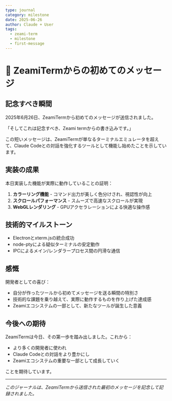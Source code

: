 ```yaml
---
type: journal
category: milestone
date: 2025-06-26
author: Claude + User
tags:
  - zeami-term
  - milestone
  - first-message
---
```


# 🎉 ZeamiTermからの初めてのメッセージ

## 記念すべき瞬間

2025年6月26日、ZeamiTermから初めてのメッセージが送信されました。

「そしてこれは記念すべき、Zeami termからの書き込みです。」

この短いメッセージは、ZeamiTermが単なるターミナルエミュレータを超えて、Claude Codeとの対話を強化するツールとして機能し始めたことを示しています。

## 実装の成果

本日実装した機能が実際に動作していることの証明：

1. **カラーリング機能** - コマンド出力が美しく色分けされ、視認性が向上
2. **スクロールパフォーマンス** - スムーズで高速なスクロールが実現
3. **WebGLレンダリング** - GPUアクセラレーションによる快適な操作感

## 技術的マイルストーン

- Electronとxterm.jsの統合成功
- node-ptyによる疑似ターミナルの安定動作
- IPCによるメイン/レンダラープロセス間の円滑な通信

## 感慨

開発者としての喜び：
- 自分が作ったツールから初めてメッセージを送る瞬間の特別さ
- 技術的な課題を乗り越えて、実際に動作するものを作り上げた達成感
- Zeamiエコシステムの一部として、新たなツールが誕生した意義

## 今後への期待

ZeamiTermは今日、その第一歩を踏み出しました。これから：

- より多くの開発者に使われ
- Claude Codeとの対話をより豊かにし
- Zeamiエコシステムの重要な一部として成長していく

ことを期待しています。

---

*このジャーナルは、ZeamiTermから送信された最初のメッセージを記念して記録されました。*